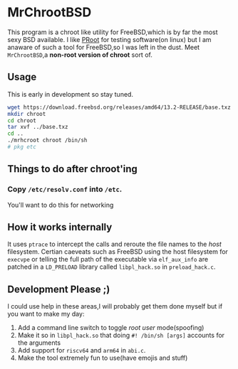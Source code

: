 # MrChrootBSD
  This program is a chroot like utility for FreeBSD,which is by far the most sexy BSD available. I like [PRoot](https://proot-me.github.io/) for testing software(on linux) but I am anaware of such a tool for FreeBSD,so I was left in the dust. Meet `MrChrootBSD`,a **non-root version of chroot** sort of.

## Usage
This is early in development so stay tuned.

```sh
wget https://download.freebsd.org/releases/amd64/13.2-RELEASE/base.txz
mkdir chroot
cd chroot 
tar xvf ../base.txz
cd ..
./mrhcroot chroot /bin/sh
# pkg etc
``` 
## Things to do after chroot'ing
### Copy `/etc/resolv.conf` into `/etc`.
You'll want to do this for networking

## How it works internally
It uses `ptrace` to intercept the calls and reroute the file names to the *host* filesystem. Certian caeveats such as FreeBSD using the host filesystem for `execvpe` or telling the full path of the executable via `elf_aux_info`  are patched in a `LD_PRELOAD` library called `libpl_hack.so` in `preload_hack.c`.

## Development Please ;)
I could use help in these areas,I will probably get them done myself but if you want to make my day:

 1. Add a command line switch to toggle *root user* mode(spoofing)
 2. Make it so in `libpl_hack.so` that doing `#! /bin/sh [args]` accounts for the arguments
 3. Add support for `riscv64` and `arm64` in `abi.c`.
 4. Make the tool extremely fun to use(have emojis and stuff)
